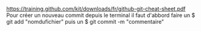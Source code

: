 https://training.github.com/kit/downloads/fr/github-git-cheat-sheet.pdf
Pour créer un nouveau commit depuis le terminal il faut d'abbord faire un
$ git add "nomdufichier"
puis un
$ git commit -m "commentaire"
